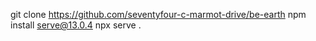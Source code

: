 git clone https://github.com/seventyfour-c-marmot-drive/be-earth
npm install serve@13.0.4
npx serve .
